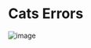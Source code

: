 # Cats Errors
  ![image](https://github.com/ultimatulny/frontgr_js/assets/31167599/08b5cba3-9494-4da7-8638-6beaff317941)

